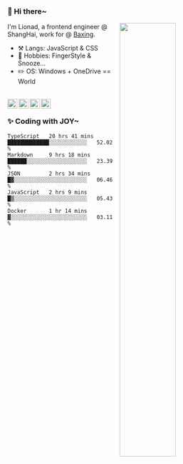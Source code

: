 ### 👋 Hi there~

[<img align="right" width="50%" src="https://github-readme-stats.vercel.app/api?username=Lionad-Morotar&show_icons=true">](https://metrics.lecoq.io/ouuan?template=classic)

I'm Lionad, a frontend engineer @ ShangHai, work for @ [Baxing](https://github.com/baixing).

- ⚒️ Langs: JavaScript & CSS
- 🎨 Hobbies: FingerStyle & Snooze...
- ✏️ OS: Windows + OneDrive == World

<br />

<a href="https://www.lionad.art">
  <img align="left" alt="lionad-art" width="22px" src="https://cdn.jsdelivr.net/npm/simple-icons@3.1.0/icons/wordpress.svg" />
</a>
<a href="#1806234223">
  <img align="left" alt="1806234223" width="22px" src="https://cdn.jsdelivr.net/npm/simple-icons@3.1.0/icons/tencentqq.svg" />
</a>
<a href="https://www.zhihu.com/people/Lionad">
  <img align="left" alt="132yse" width="22px" src="https://cdn.jsdelivr.net/npm/simple-icons@3.1.0/icons/zhihu.svg" />
</a>
<a href="https://github.com/Lionad-Morotar">
  <img align="left" alt="yisar" width="22px" src="https://cdn.jsdelivr.net/npm/simple-icons@3.1.0/icons/github.svg" />
</a>

<br />

### ✨ Coding with JOY~

<!--START_SECTION:waka-->
```text
TypeScript   20 hrs 41 mins  █████████████░░░░░░░░░░░░   52.02 % 
Markdown     9 hrs 18 mins   ██████░░░░░░░░░░░░░░░░░░░   23.39 % 
JSON         2 hrs 34 mins   █▓░░░░░░░░░░░░░░░░░░░░░░░   06.46 % 
JavaScript   2 hrs 9 mins    █▒░░░░░░░░░░░░░░░░░░░░░░░   05.43 % 
Docker       1 hr 14 mins    ▓░░░░░░░░░░░░░░░░░░░░░░░░   03.11 % 
```
<!--END_SECTION:waka-->

